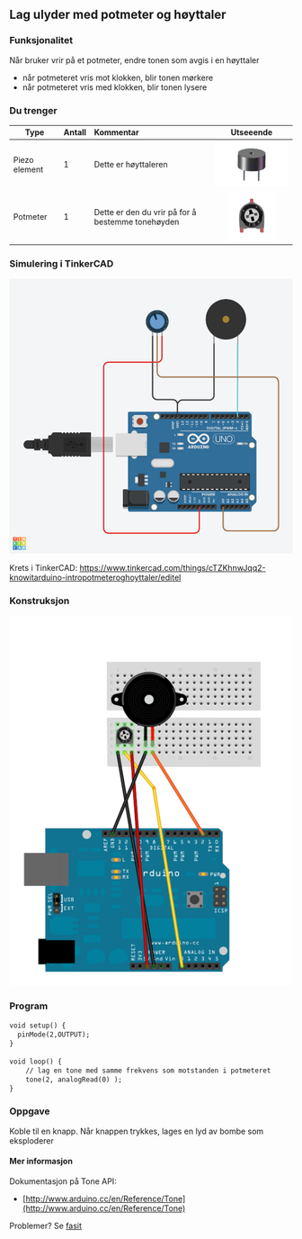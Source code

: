 ## Lag ulyder med potmeter og høyttaler

### Funksjonalitet

Når bruker vrir på et potmeter, endre tonen som avgis i en høyttaler

* når potmeteret vris mot klokken, blir tonen mørkere
* når potmeteret vris med klokken, blir tonen lysere

### Du trenger

| Type          | Antall           | Kommentar  |  Utseeende |
| ------------- | :------------- | :-----| :----: |
| Piezo element	| 1 | Dette er høyttaleren	 | ![](../img/piezo.png)
| Potmeter	| 1 | Dette er den du vrir på for å bestemme tonehøyden | ![](../img/potmeter.png)	 


### Simulering i TinkerCAD

![](./PotmeterOgHoyttaler_tinkercad.png)

Krets i TinkerCAD:
https://www.tinkercad.com/things/cTZKhnwJqq2-knowitarduino-intropotmeteroghoyttaler/editel

### Konstruksjon

![](./oppg3_0.png)


### Program

```
void setup() {
  pinMode(2,OUTPUT);
}

void loop() {
    // lag en tone med samme frekvens som motstanden i potmeteret
    tone(2, analogRead(0) );
}
``` 

### Oppgave

Koble til en knapp. Når knappen trykkes, lages en lyd av bombe som eksploderer
 
#### Mer informasjon
Dokumentasjon på Tone API:
* [http://www.arduino.cc/en/Reference/Tone](http://www.arduino.cc/en/Reference/Tone)



Problemer? Se [fasit](./fasit.md)


